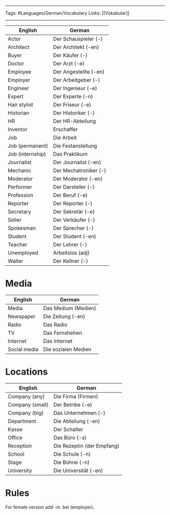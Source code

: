 ___
Tags: #Languages/German/Vocabulary 
Links: [[Vokabular]]
___
English | German
------------ | ------------
Actor | Der Schauspieler (-)
Architect | Der Architekt (-en)
Buyer | Der Käufer (-)
Doctor | Der Arzt (-e)
Employee | Der Angestellte (-en)
Employer | Der Arbeitgeber (-)
Engineer | Der Ingenieur (-e)
Expert | Der Experte (-n)
Hair stylist | Der Friseur (-e)
Historian | Der Historiker (-)
HR | Der HR-Abteilung
Inventor | Erschaffer
Job | Die Arbeit
Job (permanent) | Die Festanstellung
Job (internship) | Das Praktikum
Journalist | Der Journalist (-en)
Mechanic | Der Mechatroniker (-)
Moderator | Der Moderator (-en)
Performer | Der Darsteller (-)
Profession | Der Beruf (-e)
Reporter | Der Reporter (-)
Secretary | Der Sekretär (-e)
Seller | Der Verkäufer (-)
Spokesman | Der Sprecher (-)
Student | Der Student (-en)
Teacher | Der Lehrer (-)
Unemployed | Arbeitslos (adj)
Waiter | Der Kellner (-)

# Media
English | German
------------ | ------------
Media | Das Medium (Medien)
Newspaper | Die Zeitung (-en)
Radio | Das Radio
TV | Das Fernshehen
Internet | Das Internet
Social media | Die sozialen Medien

# Locations
English | German
------------ | ------------
Company (any) | Die Firma (Firmen)
Company (small) | Der Betribe (-e)
Company (big) | Das Unternehmen (-)
Department | Die Abteilung (-en)
Kasse | Der  Schalter
Office | Das Büro (-s)
Reception | Die  Rezeptin (der Empfang)
School | Die Schule (-n)
Stage | Die Bühne (-n)
University | Die Universität (-en)

# Rules
For female version add *-in*.
bei (employer).